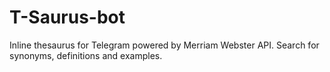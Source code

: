 # T-Saurus-bot
Inline thesaurus for Telegram powered by Merriam Webster API. Search for synonyms, definitions and examples.
